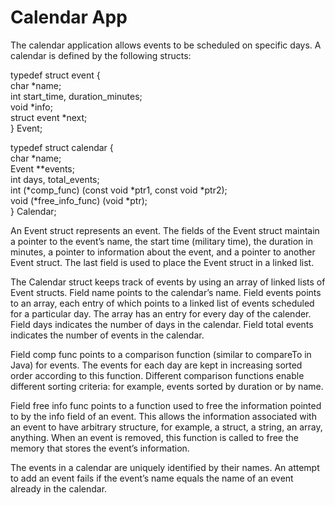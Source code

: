# Calendar App
The calendar application allows events to be scheduled on specific days. A calendar is defined by the following structs:

typedef struct event { <br />
char *name; <br />
int start_time, duration_minutes; <br />
void *info; <br />
struct event *next; <br />
} Event; 

typedef struct calendar { <br />
char *name; <br />
Event **events; <br />
int days, total_events; <br />
int (*comp_func) (const void *ptr1, const void *ptr2); <br />
void (*free_info_func) (void *ptr); <br />
} Calendar;

An Event struct represents an event. The fields of the Event struct maintain a pointer to the event’s name, the
start time (military time), the duration in minutes, a pointer to information about the event, and a pointer to
another Event struct. The last field is used to place the Event struct in a linked list.

The Calendar struct keeps track of events by using an array of linked lists of Event structs. Field name points
to the calendar’s name. Field events points to an array, each entry of which points to a linked list of events
scheduled for a particular day. The array has an entry for every day of the calender. Field days indicates the
number of days in the calendar. Field total events indicates the number of events in the calendar.

Field comp func points to a comparison function (similar to compareTo in Java) for events. The events for
each day are kept in increasing sorted order according to this function. Different comparison functions enable
different sorting criteria: for example, events sorted by duration or by name.

Field free info func points to a function used to free the information pointed to by the info field of an event.
This allows the information associated with an event to have arbitrary structure, for example, a struct, a string,
an array, anything. When an event is removed, this function is called to free the memory that stores the event’s
information.

The events in a calendar are uniquely identified by their names. An attempt to add an event fails if the
event’s name equals the name of an event already in the calendar.
